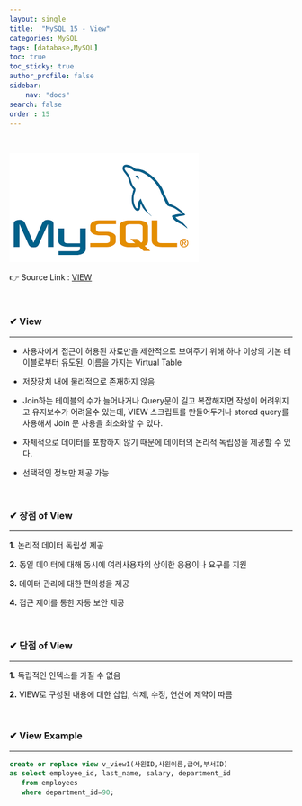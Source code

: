 ```yaml
---
layout: single
title:  "MySQL 15 - View"
categories: MySQL
tags: [database,MySQL]
toc: true
toc_sticky: true
author_profile: false
sidebar:
    nav: "docs"
search: false
order : 15
---
```


<br>



![image-20220322031630012](../../../images/db/image-20220322031630012.png)

👉 Source Link : [VIEW](https://github.com/Jaehwany/Database/blob/8b43598524d5552f57abab3db834341d3040b6e2/5.%20View/1.%20View.sql)

<br>

### ✔ View

------------------------------------------------------------------

- 사용자에게 접근이 허용된 자료만을 제한적으로 보여주기 위해 하나 이상의 기본 테이블로부터 유도된, 이름을 가지는 Virtual Table
- 저장장치 내에 물리적으로 존재하지 않음
- Join하는 테이블의 수가 늘어나거나 Query문이 길고 복잡해지면 작성이 어려워지고 유지보수가 어려울수 있는데, VIEW 스크립트를 만들어두거나 stored query를 사용해서 Join 문 사용을 최소화할 수 있다.
- 자체적으로 데이터를 포함하지 않기 때문에 데이터의 논리적 독립성을 제공할 수 있다.

- 선택적인 정보만 제공 가능

<br>

### ✔ 장점 of View

-----------------------------------------------

**1.** 논리적 데이터 독립성 제공

**2.** 동일 데이터에 대해 동시에 여러사용자의 상이한 응용이나 요구를 지원

**3.** 데이터 관리에 대한 편의성을 제공 

**4.** 접근 제어를 통한 자동 보안 제공

 <br>

### ✔ 단점 of View

-----------------------------------------------

**1.** 독립적인 인덱스를 가질 수 없음

**2.** VIEW로 구성된 내용에 대한 삽입, 삭제, 수정, 연산에 제약이 따름

<br>

### ✔ View Example

------------

``` sql
create or replace view v_view1(사원ID,사원이름,급여,부서ID)
as select employee_id, last_name, salary, department_id
   from employees
   where department_id=90;
```

